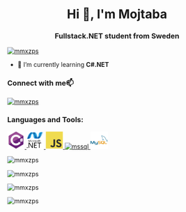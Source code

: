 
<h1 align="center">Hi 👋, I'm Mojtaba</h1>
<h3 align="center">Fullstack.NET student from Sweden</h3>
<p align="left"> <a href="https://github.com/ryo-ma/github-profile-trophy"><img src="https://github-profile-trophy.vercel.app/?username=mmxzps" alt="mmxzps" /></a> </p>


- 🌱 I’m currently learning **C#.NET**

<h3 align="left">Connect with me📫</h3>
<p align="left">
<a href="https://linkedin.com/in/mmxzps" target="blank"><img align="center" src="https://raw.githubusercontent.com/rahuldkjain/github-profile-readme-generator/master/src/images/icons/Social/linked-in-alt.svg" alt="mmxzps" height="30" width="40" /></a>
</p>
<h3 align="left">Languages and Tools:</h3>
<p align="left"> <a href="https://www.w3schools.com/cs/" target="_blank" rel="noreferrer"> <img src="https://raw.githubusercontent.com/devicons/devicon/master/icons/csharp/csharp-original.svg" alt="csharp" width="40" height="40"/> </a> <a href="https://dotnet.microsoft.com/" target="_blank" rel="noreferrer"> <img src="https://raw.githubusercontent.com/devicons/devicon/master/icons/dot-net/dot-net-original-wordmark.svg" alt="dotnet" width="40" height="40"/> </a> <a href="https://developer.mozilla.org/en-US/docs/Web/JavaScript" target="_blank" rel="noreferrer"> <img src="https://raw.githubusercontent.com/devicons/devicon/master/icons/javascript/javascript-original.svg" alt="javascript" width="40" height="40"/> </a> <a href="https://www.microsoft.com/en-us/sql-server" target="_blank" rel="noreferrer"> <img src="https://www.svgrepo.com/show/303229/microsoft-sql-server-logo.svg" alt="mssql" width="40" height="40"/> </a> <a href="https://www.mysql.com/" target="_blank" rel="noreferrer"> <img src="https://raw.githubusercontent.com/devicons/devicon/master/icons/mysql/mysql-original-wordmark.svg" alt="mysql" width="40" height="40"/> </a> </p>
<p align="left"> <img src="https://komarev.com/ghpvc/?username=mmxzps&label=Profile%20views&color=0e75b6&style=flat" alt="mmxzps" /> </p>
<p><img align="center" src="https://github-readme-stats.vercel.app/api/top-langs?username=mmxzps&show_icons=true&locale=en&layout=compact" alt="mmxzps" /></p>
<p>&nbsp;<img align="left" src="https://github-readme-stats.vercel.app/api?username=mmxzps&show_icons=true&locale=en" alt="mmxzps" /></p>
<p><img align="left" src="https://github-readme-streak-stats.herokuapp.com/?user=mmxzps&" alt="mmxzps" /></p>




<!--
**mmxzps/mmxzps** is a ✨ _special_ ✨ repository because its `README.md` (this file) appears on your GitHub profile.

Here are some ideas to get you started:

- 🔭 I’m currently working on ...
- 🌱 I’m currently learning ...
- 👯 I’m looking to collaborate on ...
- 🤔 I’m looking for help with ...
- 💬 Ask me about ...
- 📫 How to reach me: ...
- 😄 Pronouns: ...
- ⚡ Fun fact: ...
-->
